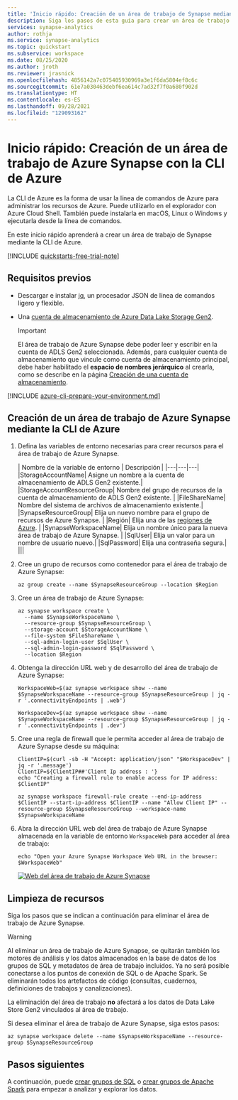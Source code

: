 ```yaml
---
title: 'Inicio rápido: Creación de un área de trabajo de Synapse mediante la CLI de Azure'
description: Siga los pasos de esta guía para crear un área de trabajo de Azure Synapse mediante la CLI de Azure.
services: synapse-analytics
author: rothja
ms.service: synapse-analytics
ms.topic: quickstart
ms.subservice: workspace
ms.date: 08/25/2020
ms.author: jroth
ms.reviewer: jrasnick
ms.openlocfilehash: 4856142a7c075405930969a3e1f6da5804ef8c6c
ms.sourcegitcommit: 61e7a030463debf6ea614c7ad32f7f0a680f902d
ms.translationtype: HT
ms.contentlocale: es-ES
ms.lasthandoff: 09/28/2021
ms.locfileid: "129093162"
---
```

# <a name="quickstart-create-an-azure-synapse-workspace-with-azure-cli"></a>Inicio rápido: Creación de un área de trabajo de Azure Synapse con la CLI de Azure

La CLI de Azure es la forma de usar la línea de comandos de Azure para administrar los recursos de Azure. Puede utilizarlo en el explorador con Azure Cloud Shell. También puede instalarla en macOS, Linux o Windows y ejecutarla desde la línea de comandos.

En este inicio rápido aprenderá a crear un área de trabajo de Synapse mediante la CLI de Azure.

[!INCLUDE [quickstarts-free-trial-note](../../includes/quickstarts-free-trial-note.md)]

## <a name="prerequisites"></a>Requisitos previos

- Descargar e instalar [jq](https://stedolan.github.io/jq/download/), un procesador JSON de línea de comandos ligero y flexible.
- Una [cuenta de almacenamiento de Azure Data Lake Storage Gen2](../storage/common/storage-account-create.md).

    > [!IMPORTANT]
    > El área de trabajo de Azure Synapse debe poder leer y escribir en la cuenta de ADLS Gen2 seleccionada. Además, para cualquier cuenta de almacenamiento que vincule como cuenta de almacenamiento principal, debe haber habilitado el **espacio de nombres jerárquico** al crearla, como se describe en la página [Creación de una cuenta de almacenamiento](../storage/common/storage-account-create.md?tabs=azure-portal#create-a-storage-account). 

[!INCLUDE [azure-cli-prepare-your-environment.md](../../includes/azure-cli-prepare-your-environment-no-header.md)]

## <a name="create-an-azure-synapse-workspace-using-the-azure-cli"></a>Creación de un área de trabajo de Azure Synapse mediante la CLI de Azure

1. Defina las variables de entorno necesarias para crear recursos para el área de trabajo de Azure Synapse.

    | Nombre de la variable de entorno | Descripción |
    |---|---|---|
    |StorageAccountName| Asigne un nombre a la cuenta de almacenamiento de ADLS Gen2 existente.|
    |StorageAccountResourceGroup| Nombre del grupo de recursos de la cuenta de almacenamiento de ADLS Gen2 existente. |
    |FileShareName| Nombre del sistema de archivos de almacenamiento existente.|
    |SynapseResourceGroup| Elija un nuevo nombre para el grupo de recursos de Azure Synapse. |
    |Región| Elija una de las [regiones de Azure](https://azure.microsoft.com/global-infrastructure/geographies/#overview). |
    |SynapseWorkspaceName| Elija un nombre único para la nueva área de trabajo de Azure Synapse. |
    |SqlUser| Elija un valor para un nombre de usuario nuevo.|
    |SqlPassword| Elija una contraseña segura.|
    |||

1. Cree un grupo de recursos como contenedor para el área de trabajo de Azure Synapse:
    ```azurecli
    az group create --name $SynapseResourceGroup --location $Region
    ```

1. Cree un área de trabajo de Azure Synapse:
    ```azurecli
    az synapse workspace create \
      --name $SynapseWorkspaceName \
      --resource-group $SynapseResourceGroup \
      --storage-account $StorageAccountName \
      --file-system $FileShareName \
      --sql-admin-login-user $SqlUser \
      --sql-admin-login-password $SqlPassword \
      --location $Region
    ```

1. Obtenga la dirección URL web y de desarrollo del área de trabajo de Azure Synapse:
    ```azurecli
    WorkspaceWeb=$(az synapse workspace show --name $SynapseWorkspaceName --resource-group $SynapseResourceGroup | jq -r '.connectivityEndpoints | .web')

    WorkspaceDev=$(az synapse workspace show --name $SynapseWorkspaceName --resource-group $SynapseResourceGroup | jq -r '.connectivityEndpoints | .dev')
    ```

1. Cree una regla de firewall que le permita acceder al área de trabajo de Azure Synapse desde su máquina:

    ```azurecli
    ClientIP=$(curl -sb -H "Accept: application/json" "$WorkspaceDev" | jq -r '.message')
    ClientIP=${ClientIP##'Client Ip address : '}
    echo "Creating a firewall rule to enable access for IP address: $ClientIP"

    az synapse workspace firewall-rule create --end-ip-address $ClientIP --start-ip-address $ClientIP --name "Allow Client IP" --resource-group $SynapseResourceGroup --workspace-name $SynapseWorkspaceName
    ```

1. Abra la dirección URL web del área de trabajo de Azure Synapse almacenada en la variable de entorno `WorkspaceWeb` para acceder al área de trabajo:

    ```azurecli
    echo "Open your Azure Synapse Workspace Web URL in the browser: $WorkspaceWeb"
    ```
    
    [ ![Web del área de trabajo de Azure Synapse](media/quickstart-create-synapse-workspace-cli/create-workspace-cli-1.png) ](media/quickstart-create-synapse-workspace-cli/create-workspace-cli-1.png#lightbox)


## <a name="clean-up-resources"></a>Limpieza de recursos

Siga los pasos que se indican a continuación para eliminar el área de trabajo de Azure Synapse.
> [!WARNING]
> Al eliminar un área de trabajo de Azure Synapse, se quitarán también los motores de análisis y los datos almacenados en la base de datos de los grupos de SQL y metadatos de área de trabajo incluidos. Ya no será posible conectarse a los puntos de conexión de SQL o de Apache Spark. Se eliminarán todos los artefactos de código (consultas, cuadernos, definiciones de trabajos y canalizaciones).
>
> La eliminación del área de trabajo **no** afectará a los datos de Data Lake Store Gen2 vinculados al área de trabajo.

Si desea eliminar el área de trabajo de Azure Synapse, siga estos pasos:

```azurecli
az synapse workspace delete --name $SynapseWorkspaceName --resource-group $SynapseResourceGroup
```

## <a name="next-steps"></a>Pasos siguientes

A continuación, puede [crear grupos de SQL](quickstart-create-sql-pool-studio.md) o [crear grupos de Apache Spark](quickstart-create-apache-spark-pool-studio.md) para empezar a analizar y explorar los datos.

